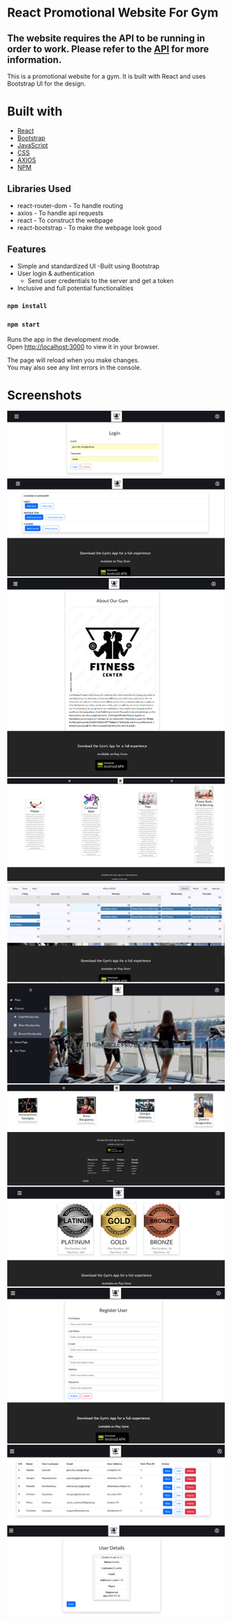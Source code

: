 # React Promotional Website For Gym

## **The website requires the API to be running in order to work. Please refer to the [API](../../Backend/README.md) for more information.**

This is a promotional website for a gym. It is built with React and uses Bootstrap UI for the design.

# Built with

- [React](https://reactjs.org/)
- [Bootstrap](https://getbootstrap.com/)
- [JavaScript](https://www.javascript.com/)
- [CSS](https://developer.mozilla.org/en-US/docs/Web/CSS)
- [AXIOS](https://www.npmjs.com/package/axios)
- [NPM](https://www.npmjs.com/)

## Libraries Used

- react-router-dom - To handle routing
- axios - To handle api requests
- react - To construct the webpage
- react-bootstrap - To make the webpage look good

## Features

- Simple and standardized UI
  -Built using Bootstrap
- User login & authentication
  - Send user credentials to the server and get a token
- Inclusive and full potential functionalities

<!-- TODO: how to build/run the website-->

### `npm install`

### `npm start`

Runs the app in the development mode.\
Open [http://localhost:3000](http://localhost:3000) to view it in your browser.

The page will reload when you make changes.\
You may also see any lint errors in the console.

# Screenshots

![Login Page](../../Images/React/Login.png)
![Admin Panel](../../Images/React/AdminPanel.png)
![About Page](../../Images/React/AboutPage.png)
![Courses](../../Images/React/courses.png)
![Calendar](../../Images/React/HomePage_Calendar.png)
![Home Page](../../Images/React/HomePage.png)
![Instructors](../../Images/React/Instructors.png)
![Plans](../../Images/React/plans.png)
![Registration](../../Images/React/Registration.png)
![Second Admin Panel](../../Images/React/Second_AdminPanel.png)
![View Info](../../Images/React/ViewInfo.png)
